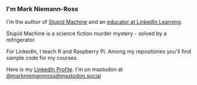 ### I'm Mark Niemann-Ross

I'm the author of [Stupid Machine](https://www.niemannross.com/stupidmachine) and an [educator at LinkedIn Learning](https://www.linkedin.com/learning/instructors/mark-niemann-ross).

Stupid Machine is a science fiction murder mystery - solved by a refrigerator.

For LinkedIn, I teach R and Raspberry Pi. Among my repositories you'll find sample code for my courses.

Here is my [LinkedIn Profile](https://www.linkedin.com/in/markniemannross). I'm on mastodon at [@markniemannross@mastodon.social](https://mastodon.social/@markniemannross)

<link rel="me" href="https://mastodon.social/@markniemannross">
 

